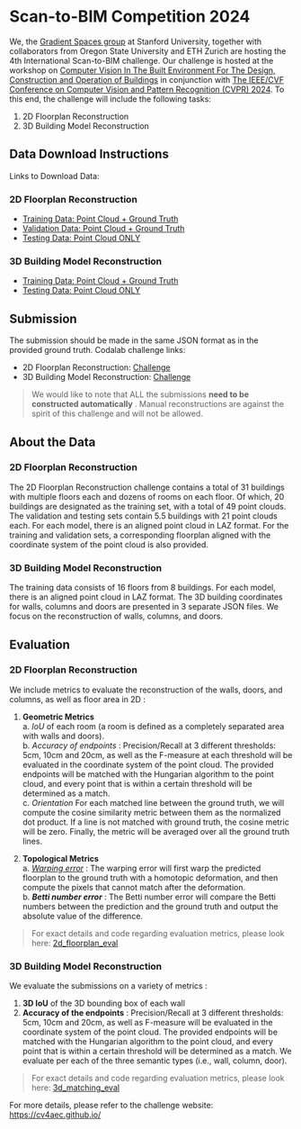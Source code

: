 # Scan-to-BIM Competition 2024
We, the <a href="https://gradientspaces.stanford.edu/">Gradient Spaces group</a> at Stanford University, together with collaborators from Oregon State University and ETH Zurich are hosting the 4th International Scan-to-BIM challenge.  Our challenge is hosted at the workshop on <a href="https://cv4aec.github.io">Computer Vision In The Built Environment For The Design, Construction and Operation of Buildings</a> in conjunction with <a href="https://cvpr.thecvf.com/">The IEEE/CVF Conference on Computer Vision and Pattern Recognition (CVPR) 2024</a>. To this end, the challenge will include the following tasks:

1. 2D Floorplan Reconstruction
2. 3D Building Model Reconstruction

## Data Download Instructions
Links to Download Data:

### 2D Floorplan Reconstruction
- [Training Data: Point Cloud + Ground Truth](https://oregonstate.box.com/s/kwjn01g84d0fka2j2vrjfd8j8w5n37e6)
- [Validation Data: Point Cloud + Ground Truth](https://oregonstate.box.com/s/ber73d1njhxo4vwc4i4qmtbmyyimrprj)
- [Testing Data: Point Cloud ONLY](https://oregonstate.box.com/s/op8bul06ea1hm7ldnfmqecrt32kctk64)

### 3D Building Model Reconstruction
- [Training Data: Point Cloud + Ground Truth](https://oregonstate.box.com/s/lozaa1tvcwk119hnfg8ftv23xlcxxyuy)
- [Testing Data: Point Cloud ONLY](https://oregonstate.box.com/s/fhuzl8lfi1sxa4e0rw3w7ynw0erdsicx)

## Submission
The submission should be made in the same JSON format as in the provided ground truth. Codalab challenge links:

- 2D Floorplan Reconstruction: [Challenge](https://codalab.lisn.upsaclay.fr/competitions/18523)
- 3D Building Model Reconstruction: [Challenge](https://codalab.lisn.upsaclay.fr/competitions/18526)

> We would like to note that ALL the submissions **need to be constructed automatically** . Manual reconstructions are against the spirit of this challenge and will not be allowed.

## About the Data

### 2D Floorplan Reconstruction
The 2D Floorplan Reconstruction challenge contains a total of 31 buildings with multiple floors each and dozens of rooms on each floor. Of which, 20 buildings are designated as the training set, with a total of 49 point clouds. The validation and testing sets contain 5.5 buildings with 21 point clouds each. For each model, there is an aligned point cloud in LAZ format. For the training and validation sets, a corresponding floorplan aligned with the coordinate system of the point cloud is also provided. 

### 3D Building Model Reconstruction
The training data consists of 16 floors from 8 buildings. For each model, there is an aligned point cloud in LAZ format. The 3D building coordinates for walls, columns and doors are presented in 3 separate JSON files. We focus on the reconstruction of walls, columns, and doors.

## Evaluation

### 2D Floorplan Reconstruction
We include metrics to evaluate the reconstruction of the walls, doors, and columns, as well as floor area in 2D : 

1. **Geometric Metrics** \
    a. _IoU_ of each room (a room is defined as a completely separated area with walls and doors). \
    b. _Accuracy of endpoints_ : Precision/Recall at 3 different thresholds: 5cm, 10cm and 20cm, as well as the F-measure at each threshold will be evaluated in the coordinate system of the point cloud. The provided endpoints will be matched with the Hungarian algorithm to the point cloud, and every point that is within a certain threshold will be determined as a match. \
    c. _Orientation_ For each matched line between the ground truth, we will compute the cosine similarity metric between them as the normalized dot product. If a line is not matched with ground truth, the cosine metric will be zero. Finally, the metric will be averaged over all the ground truth lines.

2. **Topological Metrics** \
    a. _[Warping error](https://ieeexplore.ieee.org/document/5539950)_ : The warping error will first warp the predicted floorplan to the ground truth with a homotopic deformation, and then compute the pixels that cannot match after the deformation. \
    b. **_Betti number error_** : The Betti number error will compare the Betti numbers between the prediction and the ground truth and output the absolute value of the difference.

> For exact details and code regarding evaluation metrics, please look here: [2d_floorplan_eval](https://github.com/GradientSpaces/cv4aec-challenge/tree/main/2d_floorplan_eval)

### 3D Building Model Reconstruction
We evaluate the submissions on a variety of metrics : 

1. **3D IoU** of the 3D bounding box of each wall
2. **Accuracy of the endpoints** : Precision/Recall at 3 different thresholds: 5cm, 10cm and 20cm, as well as F-measure will be evaluated in the coordinate system of the point cloud. The provided endpoints will be matched with the Hungarian algorithm to the point cloud, and every point that is within a certain threshold will be determined as a match. We evaluate per each of the three semantic types (i.e., wall, column, door).

> For exact details and code regarding evaluation metrics, please look here: [3d_matching_eval](https://github.com/GradientSpaces/cv4aec-challenge/tree/main/3d_matching_eval)

For more details, please refer to the challenge website: https://cv4aec.github.io/
